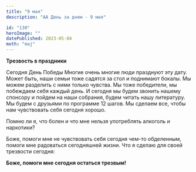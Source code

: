 ```yaml
---
title: "9 мая"
description: "АА День за днем - 9 мая"

id: "130"
heroImage: ""
datePublished: 2023-05-04
moth: "maj"
---
```


**Трезвость в праздники**

Сегодня День Победы Многие очень многие люди празднуют эту дату. Может быть,
наши семьи тоже садятся за стол и поднимают бокалы. Мы можем разделить с ними
только чувства. Мы тоже победители, мы побеждаем себя каждый день. И сегодня
мы будем звонить нашему спонсору и пойдем на наши собрания, будем читать нашу
литературу. Мы будем с друзьями по программе 12 шагов. Мы сделаем все, чтобы
нам чувствовать себя сегодня хорошо.

Помню ли я, что болен и что мне нельзя употреблять алкоголь и наркотики?

Боже, помоги мне не чувствовать себя сегодня чем-то обделенным, помоги мне
радоваться сегодняшней жизни. Что я сделаю для своей трезвости сегодня:

**Боже, помоги мне сегодня остаться трезвым!**
